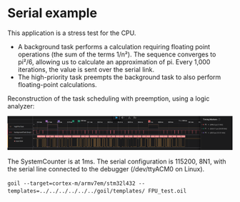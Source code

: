 # Serial example

This application is a stress test for the CPU.

 * A background task performs a calculation requiring floating point operations (the sum of the terms 1/n²). The sequence converges to pi²/6, allowing us to calculate an approximation of pi. Every 1,000 iterations, the value is sent over the serial link.
 * The high-priority task preempts the background task to also perform floating-point calculations.

Reconstruction of the task scheduling with preemption, using a logic analyzer:

![logicScheduling.png](logicScheduling.png) 

The SystemCounter is at 1ms. The serial configuration is 115200, 8N1, with the serial line connected to the debugger (/dev/ttyACM0 on Linux).

`
goil --target=cortex-m/armv7em/stm32l432 --templates=../../../../../../goil/templates/ FPU_test.oil
`
